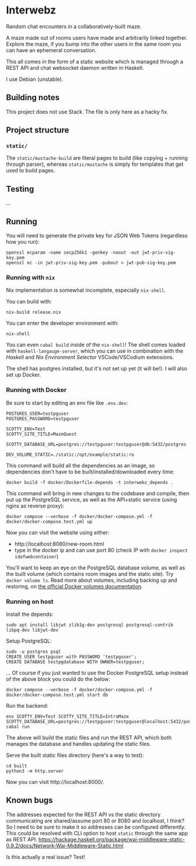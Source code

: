# Interwebz

Random chat encounters in a collaboratively-built maze.

A maze made out of rooms users have made and arbitrarily linked together.
Explore the maze, if you bump into the other users in the same room you can
have an ephemeral conversation.

This all comes in the form of a static website which is managed through a REST
API and chat websocket daemon written in Haskell.

I use Debian (unstable).

## Building notes

This project does not use Stack. The file is only here as a hacky fix.

## Project structure

### `static/`

The `static/mustache-build` are literal pages to build (like copying + running through parser), whereas `static/mustache` is simply for templates that get used to build pages.

## Testing

...

## Running

You will need to generate the private key for JSON Web Tokens (regardless how you run):

```
openssl ecparam -name secp256k1 -genkey -noout -out jwt-priv-sig-key.pem
openssl ec -in jwt-priv-sig-key.pem -pubout > jwt-pub-sig-key.pem
```

### Running with `nix`

Nix implementation is somewhat incomplete, especially `nix-shell`.

You can build with:

```
nix-build release.nix
```

You can enter the developer environment with:

```
nix-shell
```

You can even `cabal build` inside of the `nix-shell`! The shell comes loaded
with `haskell-langauge-server`, which you can use in combination with the
*Haskell* and *Nix Environment Selector* VSCode/VSCodium extensions.

The shell has postgres installed, but it's not set up yet (it will be!). I will
also set up Docker.

### Running with Docker

Be sure to start by editing an env file like `.env.dev`:

```
POSTGRES_USER=testpguser
POSTGRES_PASSWORD=testpguser

SCOTTY_ENV=Test
SCOTTY_SITE_TITLE=MazeQuest

SCOTTY_DATABASE_URL=postgres://testpguser:testpguser@db:5432/postgres

DEV_VOLUME_STATIC=./static:/opt/example/static:ro
```

This command will build all the dependencies as an image, so dependencies don't have to be built/installed/downloaded every time:

```
docker build -f docker/Dockerfile-depends -t interwebz_depends .
```

This command will bring in new changes to the codebase and compile, then put up the PostgreSQL service, as well as the
API+static service (using nginx as reverse proxy):

```
docker compose --verbose -f docker/docker-compose.yml -f docker/docker-compose.test.yml up
```

Now you can visit the website using either:

  * http://localhost:8080/new-room.html
  * type in the docker ip and can use port 80 (check IP with `docker inspect idofwebcontainer`)

You'll want to keep an eye on the PostgreSQL database volume, as well as the built volume (which contains room images and the static site). Try `docker volume ls`. Read more about volumes, including backing up and restoring, on [the official Docker volumes documentation](https://docs.docker.com/storage/volumes/#back-up-a-volume).

### Running on host

Install the depends:

```
sudo apt install libjwt zlib1g-dev postgresql postgresql-contrib libpq-dev libjwt-dev
```

Setup PostgreSQL:

```
sudo -u postgres psql
CREATE USER testpguser with PASSWORD 'testpguser';
CREATE DATABASE testpgdatabase WITH OWNER=testpguser;
```

... Of course if you just wanted to use the Docker PostgreSQL setup instead of
the above block you could do the below:

```
docker compose --verbose -f docker/docker-compose.yml -f docker/docker-compose.test.yml start db
```

Run the backend:

```shell
env SCOTTY_ENV=Test SCOTTY_SITE_TITLE=IntraMaze SCOTTY_DATABASE_URL=postgres://testpguser:testpguser@localhost:5432/postgres cabal run
```

The above will build the static files and run the REST API, which both manages
the database and handles updating the static files.

Serve the built static files directory (here's a way to test):

```
cd built
python3 -m http.server
```

Now you can visit http://localhost:8000/.

## Known bugs

The addresses expected for the REST API vs the static directory communicating
are shared/assume port 80 or 8080 and localhost, I think? So I need to be sure
to make it so addresses can be configured differently. This could be resolved
with CLI option to host `static` through the same app as REST API: https://hackage.haskell.org/package/wai-middleware-static-0.9.2/docs/Network-Wai-Middleware-Static.html

Is this actually a real issue? Test!
